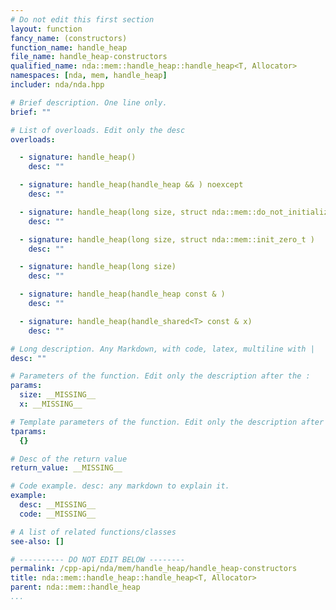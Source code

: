 ```yaml
---
# Do not edit this first section
layout: function
fancy_name: (constructors)
function_name: handle_heap
file_name: handle_heap-constructors
qualified_name: nda::mem::handle_heap::handle_heap<T, Allocator>
namespaces: [nda, mem, handle_heap]
includer: nda/nda.hpp

# Brief description. One line only.
brief: ""

# List of overloads. Edit only the desc
overloads:

  - signature: handle_heap()
    desc: ""

  - signature: handle_heap(handle_heap && ) noexcept
    desc: ""

  - signature: handle_heap(long size, struct nda::mem::do_not_initialize_t )
    desc: ""

  - signature: handle_heap(long size, struct nda::mem::init_zero_t )
    desc: ""

  - signature: handle_heap(long size)
    desc: ""

  - signature: handle_heap(handle_heap const & )
    desc: ""

  - signature: handle_heap(handle_shared<T> const & x)
    desc: ""

# Long description. Any Markdown, with code, latex, multiline with |
desc: ""

# Parameters of the function. Edit only the description after the :
params:
  size: __MISSING__
  x: __MISSING__

# Template parameters of the function. Edit only the description after the :
tparams:
  {}

# Desc of the return value
return_value: __MISSING__

# Code example. desc: any markdown to explain it.
example:
  desc: __MISSING__
  code: __MISSING__

# A list of related functions/classes
see-also: []

# ---------- DO NOT EDIT BELOW --------
permalink: /cpp-api/nda/mem/handle_heap/handle_heap-constructors
title: nda::mem::handle_heap::handle_heap<T, Allocator>
parent: nda::mem::handle_heap
...
```



